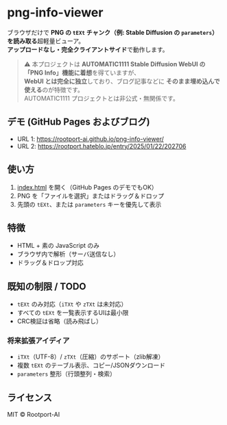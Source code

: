 # png-info-viewer

ブラウザだけで **PNG の `tEXt` チャンク（例: Stable Diffusion の `parameters`）を読み取る**超軽量ビューア。  
**アップロードなし・完全クライアントサイド**で動作します。

> ⚠️ 本プロジェクトは **AUTOMATIC1111 Stable Diffusion WebUI の「PNG Info」機能に着想**を得ていますが、  
> **WebUI とは完全に独立**しており、ブログ記事などに **そのまま埋め込んで使える**のが特徴です。  
> AUTOMATIC1111 プロジェクトとは非公式・無関係です。

## デモ (GitHub Pages およびブログ)
- URL 1: https://rootport-ai.github.io/png-info-viewer/
- URL 2: https://rootport.hateblo.jp/entry/2025/01/22/202706

## 使い方
1. [index.html](./index.html) を開く（GitHub Pages のデモでもOK）
2. PNG を「ファイルを選択」またはドラッグ＆ドロップ
3. 先頭の `tEXt`、または `parameters` キーを優先して表示

## 特徴
- HTML + 素の JavaScript のみ
- ブラウザ内で解析（サーバ送信なし）
- ドラッグ＆ドロップ対応

## 既知の制限 / TODO
- `tEXt` のみ対応（`iTXt` や `zTXt` は未対応）
- すべての `tEXt` を一覧表示するUIは最小限
- CRC検証は省略（読み飛ばし）

### 将来拡張アイディア
- `iTXt`（UTF-8）/ `zTXt`（圧縮）のサポート（zlib解凍）
- 複数 `tEXt` のテーブル表示、コピー/JSONダウンロード
- `parameters` 整形（行頭整列・検索）

## ライセンス
MIT © Rootport-AI
